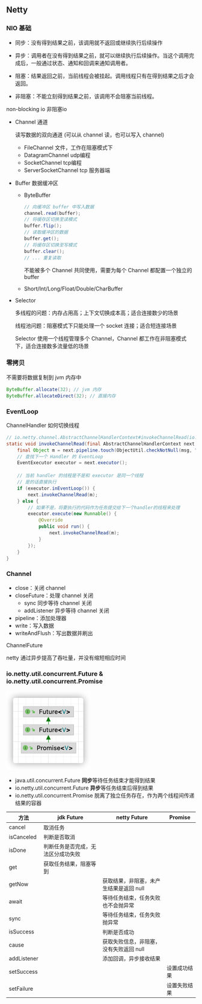 ## Netty



### NIO 基础

- 同步：没有得到结果之前，该调用就不返回或继续执行后续操作

- 异步：调用者在没有得到结果之前，就可以继续执行后续操作。当这个调用完成后，一般通过状态、通知和回调来通知调用者。

- 阻塞：结果返回之前，当前线程会被挂起。调用线程只有在得到结果之后才会返回。

- 非阻塞：不能立刻得到结果之前，该调用不会阻塞当前线程。



non-blocking io 非阻塞io

- Channel 通道

  读写数据的双向通道 (可以从 channel 读，也可以写入 channel)

  - FileChannel 文件，工作在阻塞模式下
  - DatagramChannel udp编程
  - SocketChannel tcp编程
  - ServerSocketChannel tcp 服务器端

- Buffer 数据缓冲区

  - ByteBuffer

    ```java
    // 向缓冲区 buffer 中写入数据
    channel.read(buffer);
    // 将缓存区切换至读模式
    buffer.flip();
    // 读取缓冲区的数据
    buffer.get();
    // 将缓存区切换至写模式
    buffer.clear();
    // ... 重复读取
    ```

    不能被多个 Channel 共同使用，需要为每个 Channel 都配置一个独立的 buffer

  - Short/Int/Long/Float/Double/CharBuffer

- Selector

  多线程的问题：内存占用高；上下文切换成本高；适合连接数少的场景

  线程池问题：阻塞模式下只能处理一个 socket 连接；适合短连接场景

  Selector 使用一个线程管理多个 Channel，Channel 都工作在非阻塞模式下，适合连接数多流量低的场景



### 零拷贝

不需要将数据复制到 jvm 内存中

```java
ByteBuffer.allocate(32); // jvm 内存
ByteBuffer.allocateDirect(32); // 直接内存
```



### EventLoop

ChannelHandler 如何切换线程

```java
// io.netty.channel.AbstractChannelHandlerContext#invokeChannelRead(io.netty.channel.AbstractChannelHandlerContext, java.lang.Object)
static void invokeChannelRead(final AbstractChannelHandlerContext next, Object msg) {
    final Object m = next.pipeline.touch(ObjectUtil.checkNotNull(msg, "msg"), next);
    // 查找下一个 Handler 的 EventLoop
    EventExecutor executor = next.executor();

    // 当前 handler 的线程是不是和 executor 是同一个线程
    // 是的话直接执行
    if (executor.inEventLoop()) {
        next.invokeChannelRead(m);
    } else {
        // 如果不是，将要执行的代码作为任务提交给下一个handler的线程来处理
        executor.execute(new Runnable() {
            @Override
            public void run() {
                next.invokeChannelRead(m);
            }
        });
    }
}
```





### Channel

- close：关闭 channel
- closeFuture：处理 channel 关闭
  - sync 同步等待 channel 关闭
  - addListener 异步等待 channel 关闭
- pipeline：添加处理器
- write：写入数据
- writeAndFlush：写出数据并刷出



ChannelFuture



netty 通过异步提高了吞吐量，并没有缩短相应时间



### io.netty.util.concurrent.Future  &  io.netty.util.concurrent.Promise

<img src="../img/netty中的Future接口.png" alt="netty中的Future接口" style="zoom:50%;" />

- java.util.concurrent.Future **同步**等待任务结束才能得到结果
- io.netty.util.concurrent.Future **异步**等任务结束后得到结果
- io.netty.util.concurrent.Promise 脱离了独立任务存在，作为两个线程间传递结果的容器



| 方法        | jdk Future                         | netty Future                            | Promise      |
| ----------- | ---------------------------------- | --------------------------------------- | ------------ |
| cancel      | 取消任务                           |                                         |              |
| isCanceled  | 判断是否取消                       |                                         |              |
| isDone      | 判断任务是否完成，无法区分成功失败 |                                         |              |
| get         | 获取任务结果，阻塞等到             |                                         |              |
| getNow      |                                    | 获取结果，非阻塞，未产生结果是返回 null |              |
| await       |                                    | 等待任务结束，任务失败也不会抛异常      |              |
| sync        |                                    | 等待任务结束，任务失败抛异常            |              |
| isSuccess   |                                    | 判断是否成功                            |              |
| cause       |                                    | 获取失败信息，非阻塞，没有失败返回 null |              |
| addListener |                                    | 添加回调，异步接收结果                  |              |
| setSuccess  |                                    |                                         | 设置成功结果 |
| setFailure  |                                    |                                         | 设置失败结果 |

